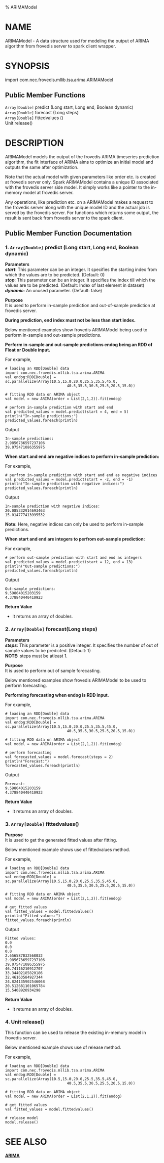 % ARIMAModel 

# NAME

ARIMAModel -  A data  structure used for modeling  the output of ARIMA algorithm
from frovedis server to spark client wrapper.

# SYNOPSIS
import com.nec.frovedis.mllib.tsa.arima.ARIMAModel

## Public Member Functions
`Array[Double]` predict (Long start, Long end, Boolean dynamic)   
`Array[Double]` forecast (Long steps)  
`Array[Double]` fittedvalues ()  
Unit release()    

# DESCRIPTION

ARIMAModel  models  the  output  of  the  frovedis  ARIMA  timeseries prediction
algorithm, the fit interface of ARIMA  aims to  optimize  an  initial  model and
outputs the same after optimization. 
 
Note that the actual model with given parameters like order  etc. is  created at
frovedis server only. Spark ARIMAModel contains a unique ID associated  with the
frovedis server side model. It simply works  like  a  pointer to  the  in-memory
model at frovedis server. 

Any operations, like  prediction  etc. on a  ARIMAModel  makes a request  to the
frovedis server along with the unique model ID and the actual job is  served  by
the frovedis server. For functions which returns some output, the result is sent 
back from frovedis server to the spark client.

## Public Member Function Documentation

### 1. `Array[Double]` predict (Long start, Long end, Boolean dynamic)   
__Parameters__   
**_start_**: This parameter can be an integer. It 
specifies the starting index from which the values are to be predicted. (Default: 0)  
**_stop_**: This parameter can be an integer. It 
specifies the index till which the values are to be predicted.  (Default: Index of last element in dataset)  
**_dynamic_**: An unused parameter. (Default: false)  

__Purpose__    
It  is  used  to  perform in-sample prediction and out-of-sample prediction  at 
frovedis server.

**During prediction, end index must not be less than start index.**  

Below mentioned examples show frovedis ARIMAModel being used to perform in-sample
and out-sample predictions.  

**Perform in-sample and out-sample  predictions  endog  being an RDD of Float or
Double input.**  

For example,  

    # loading an RDD[Double] data
    import com.nec.frovedis.mllib.tsa.arima.ARIMA
    val endog:RDD[Double] = sc.parallelize(Array(10.5,15.0,20.0,25.5,35.5,45.0,
                                40.5,35.5,30.5,25.5,20.5,15.0))

    # fitting RDD data on ARIMA object
    val model = new ARIMA(order = List(2,1,2)).fit(endog)

    # perform in-sample prediction with start and end
    val predicted_values = model.predict(start = 4, end = 5)
    println("In-sample predictions:")
    predicted_values.foreach(println)

Output  

    In-sample predictions:
    2.9856736597237106
    39.075471086355975

**When start and end are negative indices to perform in-sample prediction:**  

For example, 
 
    # perfrom in-sample prediction with start and end as negative indices
    val predicted_values = model.predict(start = -2, end = -1)
    println("In-sample prediction with negative indices:")
    predicted_values.foreach(println)

Output  

    In-sample prediction with negative indices:
    20.085332914693463
    15.014777413995532


**Note:** Here,  negative  indices  can  only  be  used  to  perform  in-sample 
predictions.  

**When start and end are integers to perfrom out-sample prediction:**  

For example,  

    # perform out-sample prediction with start and end as integers
    val predicted_values = model.predict(start = 12, end = 13)
    println("Out-sample predictions:")
    predicted_values.foreach(println)

Output  

    Out-sample predictions:
    9.59804015203159
    4.378840440410923

__Return Value__  
- It returns an array of doubles. 


### 2. `Array[Double]` forecast(Long steps)  
__Parameters__  
**_steps_**: This parameter is a positive integer. It specifies the number of out of sample values to be predicted. (Default: 1)  
**NOTE:** steps must be atleast 1. 

__Purpose__  
It is used to perform out of sample forecasting.  

Below mentioned examples show frovedis ARIMAModel to be used to perform forecasting.  

**Performing forecasting when endog is RDD input.**  

For example,

    # loading an RDD[Double] data
    import com.nec.frovedis.mllib.tsa.arima.ARIMA
    val endog:RDD[Double] = sc.parallelize(Array(10.5,15.0,20.0,25.5,35.5,45.0,
                                40.5,35.5,30.5,25.5,20.5,15.0))

    # fitting RDD data on ARIMA object
    val model = new ARIMA(order = List(2,1,2)).fit(endog)

    # perform forecasting
    val forecasted_values = model.forecast(steps = 2)
    println("Forecast:")
    forecasted_values.foreach(println)

Output

    Forecast:
    9.59804015203159
    4.378840440410923

__Return Value__  
- It returns an array of doubles.  

### 3. `Array[Double]` fittedvalues()  
__Purpose__  
It is used to get the generated fitted values after fitting.  

Below mentioned example shows use of fittedvalues method.  


For example,

    # loading an RDD[Double] data
    import com.nec.frovedis.mllib.tsa.arima.ARIMA
    val endog:RDD[Double] = sc.parallelize(Array(10.5,15.0,20.0,25.5,35.5,45.0,
                                40.5,35.5,30.5,25.5,20.5,15.0))

    # fitting RDD data on ARIMA object
    val model = new ARIMA(order = List(2,1,2)).fit(endog)

    # get fitted values
    val fitted_values = model.fittedvalues()
    println("Fitted values:")
    fitted_values.foreach(println)

Output

    Fitted values:
    0.0
    0.0
    0.0
    2.656587032568032
    2.9856736597237106
    39.075471086355975
    46.74116210912707
    33.34402185820186
    32.46163584927344
    24.824135902546068
    20.512681101065784
    15.5408920934298

__Return Value__  
- It returns an array of doubles.  

### 4. Unit release()  
This function can be used to release the existing in-memory model in frovedis 
server.

Below mentioned example shows use of release method.  


For example,

    # loading an RDD[Double] data
    import com.nec.frovedis.mllib.tsa.arima.ARIMA
    val endog:RDD[Double] = sc.parallelize(Array(10.5,15.0,20.0,25.5,35.5,45.0,
                                40.5,35.5,30.5,25.5,20.5,15.0))

    # fitting RDD data on ARIMA object
    val model = new ARIMA(order = List(2,1,2)).fit(endog)

    # get fitted values
    val fitted_values = model.fittedvalues()

    # release model
    model.release()

# SEE ALSO
**[ARIMA](./arima.md)**
